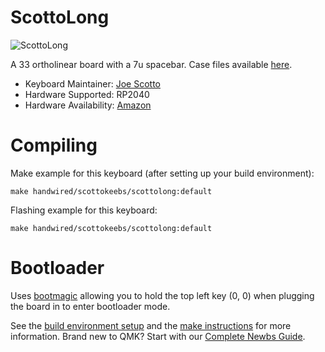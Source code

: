 # ScottoLong

![ScottoLong](https://i.imgur.com/AEQWXLlh.jpeg)

A 33 ortholinear board with a 7u spacebar. Case files available [here](https://github.com/joe-scotto/scottokeebs).

* Keyboard Maintainer: [Joe Scotto](https://github.com/joe-scotto)
* Hardware Supported: RP2040
* Hardware Availability: [Amazon](https://amazon.com)

# Compiling

Make example for this keyboard (after setting up your build environment):

    make handwired/scottokeebs/scottolong:default

Flashing example for this keyboard:

    make handwired/scottokeebs/scottolong:default

# Bootloader

Uses [bootmagic](https://github.com/qmk/qmk_firmware/blob/master/docs/feature_bootmagic.md) allowing you to hold the top left key (0, 0) when plugging the board in to enter bootloader mode.

See the [build environment setup](https://docs.qmk.fm/#/getting_started_build_tools) and the [make instructions](https://docs.qmk.fm/#/getting_started_make_guide) for more information. Brand new to QMK? Start with our [Complete Newbs Guide](https://docs.qmk.fm/#/newbs).
